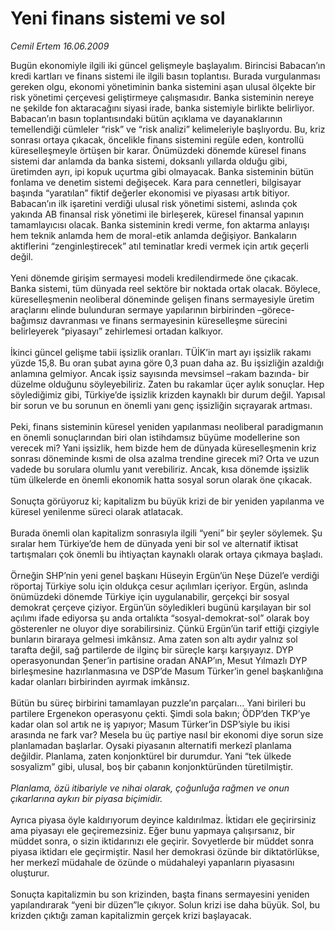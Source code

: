 # Yeni finans sistemi ve sol

*Cemil Ertem 16.06.2009*

<div class="taraf_structure_2col_1zq">
<div class="margen_n">



 <p>Bugün ekonomiyle ilgili iki güncel gelişmeyle başlayalım. Birincisi Babacan’ın kredi kartları ve finans sistemi ile ilgili basın toplantısı. Burada vurgulanması gereken olgu, ekonomi yönetiminin banka sistemini aşan ulusal ölçekte bir risk yönetimi çerçevesi geliştirmeye çalışmasıdır. Banka sisteminin nereye ne şekilde fon aktaracağını siyasi irade, banka sistemiyle birlikte belirliyor. Babacan’ın basın toplantısındaki bütün açıklama ve dayanaklarının temellendiği cümleler “risk” ve “risk analizi” kelimeleriyle başlıyordu. Bu, kriz sonrası ortaya çıkacak, öncelikle finans sistemini regüle eden, kontrollü küreselleşmeyle örtüşen bir karar. Önümüzdeki dönemde küresel finans sistemi dar anlamda da banka sistemi, doksanlı yıllarda olduğu gibi, üretimden ayrı, ipi kopuk uçurtma gibi olmayacak. Banka sisteminin bütün fonlama ve denetim sistemi değişecek. Kara para cennetleri, bilgisayar başında “yaratılan” fiktif değerler ekonomisi ve piyasası artık bitiyor. Babacan’ın ilk işaretini verdiği ulusal risk yönetimi sistemi, aslında çok yakında AB finansal risk yönetimi ile birleşerek, küresel finansal yapının tamamlayıcısı olacak. Banka sisteminin kredi verme, fon aktarma anlayışı hem teknik anlamda hem de moral-etik anlamda değişiyor. Bankaların aktiflerini “zenginleştirecek” atıl teminatlar kredi vermek için artık geçerli değil. <br/><br/>Yeni dönemde girişim sermayesi modeli kredilendirmede öne çıkacak. Banka sistemi, tüm dünyada reel sektöre bir noktada ortak olacak. Böylece, küreselleşmenin neoliberal döneminde gelişen finans sermayesiyle üretim araçlarını elinde bulunduran sermaye yapılarının birbirinden –görece- bağımsız davranması ve finans sermayesinin küreselleşme sürecini belirleyerek “piyasayı” zehirlemesi ortadan kalkıyor. <br/><br/>İkinci güncel gelişme tabii işsizlik oranları. TÜİK’in mart ayı işsizlik rakamı yüzde 15,8. Bu oran şubat ayına göre 0,3 puan daha az. Bu işsizliğin azaldığı anlamına gelmiyor. Ancak işsiz sayısında mevsimsel –rakam bazında- bir düzelme olduğunu söyleyebiliriz. Zaten bu rakamlar üçer aylık sonuçlar. Hep söylediğimiz gibi, Türkiye’de işsizlik krizden kaynaklı bir durum değil. Yapısal bir sorun ve bu sorunun en önemli yanı genç işsizliğin sıçrayarak artması. <br/><br/>Peki, finans sisteminin küresel yeniden yapılanması neoliberal paradigmanın en önemli sonuçlarından biri olan istihdamsız büyüme modellerine son verecek mi? Yani işsizlik, hem bizde hem de dünyada küreselleşmenin kriz sonrası döneminde kısmi de olsa azalma trendine girecek mi? Orta ve uzun vadede bu sorulara olumlu yanıt verebiliriz. Ancak, kısa dönemde işsizlik tüm ülkelerde en önemli ekonomik hatta sosyal sorun olarak öne çıkacak. <br/><br/>Sonuçta görüyoruz ki; kapitalizm bu büyük krizi de bir yeniden yapılanma ve küresel yenilenme süreci olarak atlatacak. <br/><br/>Burada önemli olan kapitalizm sonrasıyla ilgili “yeni” bir şeyler söylemek. Şu sıralar hem Türkiye’de hem de dünyada yeni bir sol ve alternatif iktisat tartışmaları çok önemli bu ihtiyaçtan kaynaklı olarak ortaya çıkmaya başladı. <br/><br/>Örneğin SHP’nin yeni genel başkanı Hüseyin Ergün’ün Neşe Düzel’e verdiği röportaj Türkiye solu için oldukça cesur açılımları içeriyor. Ergün, aslında önümüzdeki dönemde Türkiye için uygulanabilir, gerçekçi bir sosyal demokrat çerçeve çiziyor. Ergün’ün söyledikleri bugünü karşılayan bir sol açılımı ifade ediyorsa şu anda ortalıkta “sosyal-demokrat-sol” olarak boy gösterenler ne oluyor diye sorabilirsiniz. Çünkü Ergün’ün tarif ettiği çizgiyle bunların biraraya gelmesi imkânsız. Ama zaten son altı aydır yalnız sol tarafta değil, sağ partilerde de ilginç bir süreçle karşı karşıyayız. DYP operasyonundan Şener’in partisine oradan ANAP’ın, Mesut Yılmazlı DYP birleşmesine hazırlanmasına ve DSP’de Masum Türker’in genel başkanlığına kadar olanları birbirinden ayırmak imkânsız. <br/><br/>Bütün bu süreç birbirini tamamlayan puzzle’ın parçaları... Yani birileri bu partilere Ergenekon operasyonu çekti. Şimdi sola bakın; ÖDP’den TKP’ye kadar olan sol artık ne iş yapıyor; Masum Türker’in DSP’siyle bu ikisi arasında ne fark var? Mesela bu üç partiye nasıl bir ekonomi diye sorun size planlamadan başlarlar. Oysaki piyasanın alternatifi merkezî planlama değildir. Planlama, zaten konjonktürel bir durumdur. Yani “tek ülkede sosyalizm” gibi, ulusal, boş bir çabanın konjonktüründen türetilmiştir. <i><br/><br/>Planlama, özü itibariyle ve nihai olarak, çoğunluğa rağmen ve onun çıkarlarına aykırı bir piyasa biçimidir. </i><br/><br/>Ayrıca piyasa öyle kaldırıyorum deyince kaldırılmaz. İktidarı ele geçirirsiniz ama piyasayı ele geçiremezsiniz. Eğer bunu yapmaya çalışırsanız, bir müddet sonra, o sizin iktidarınızı ele geçirir. Sovyetlerde bir müddet sonra piyasa iktidarı ele geçirmiştir. Nasıl her demokrasi özünde bir diktatörlükse, her merkezî müdahale de özünde o müdahaleyi yapanların piyasasını oluşturur. <br/><br/>Sonuçta kapitalizmin bu son krizinden, başta finans sermayesini yeniden yapılandırarak “yeni bir düzen”le çıkıyor. Solun krizi ise daha büyük. Sol, bu krizden çıktığı zaman kapitalizmin gerçek krizi başlayacak.</p>
<br/>
<br/>
<br/>



<br/>


<div id="taraf_not">
</div>

</div>


</div>
